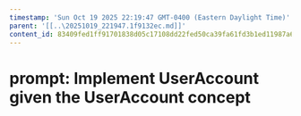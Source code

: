 ```yaml
---
timestamp: 'Sun Oct 19 2025 22:19:47 GMT-0400 (Eastern Daylight Time)'
parent: '[[..\20251019_221947.1f9132ec.md]]'
content_id: 83409fed1ff91701838d05c17108dd22fed50ca39fa61fd3b1ed11987a60fb4b
---
```


# prompt: Implement UserAccount given the UserAccount concept
